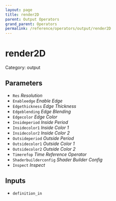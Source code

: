 ```yaml
---
layout: page
title: render2D
parent: Output Operators
grand_parent: Operators
permalink: /reference/operators/output/render2D
---
```


# render2D

Category: output



## Parameters

* `Res` *Resolution*
* `Enableedge` *Enable Edge*
* `Edgethickness` *Edge Thickness*
* `Edgeblending` *Edge Blending*
* `Edgecolor` *Edge Color*
* `Insideperiod` *Inside Period*
* `Insidecolor1` *Inside Color 1*
* `Insidecolor2` *Inside Color 2*
* `Outsideperiod` *Outside Period*
* `Outsidecolor1` *Outside Color 1*
* `Outsidecolor2` *Outside Color 2*
* `Timerefop` *Time Reference Operator*
* `Shaderbuilderconfig` *Shader Builder Config*
* `Inspect` *Inspect*

## Inputs

* `definition_in`